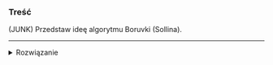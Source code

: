 ### Treść
(JUNK)
Przedstaw ideę algorytmu Boruvki (Sollina).


------
<details><summary>Rozwiązanie</summary>
<p>
    
`G` - nasz graf

`G'` - nasza odpowiedź, początkowo tylko wierzchołki z G i żadnych krawędzi

Wykonujemy kroki:
1. Dla każdego wierzchołka w `G` znajdź najkrótszą incydentną krawędź i dodaj ją do `G'`
2. Utwórz nowy graf `G'`, w którym wierzchołkami są spójne składowe w starym `G'`

Iterujemy do póki nie zostanie jednen wierzchołek. Wszystkie dodane krawędzie do `G'` utworzą odpowiedź.
